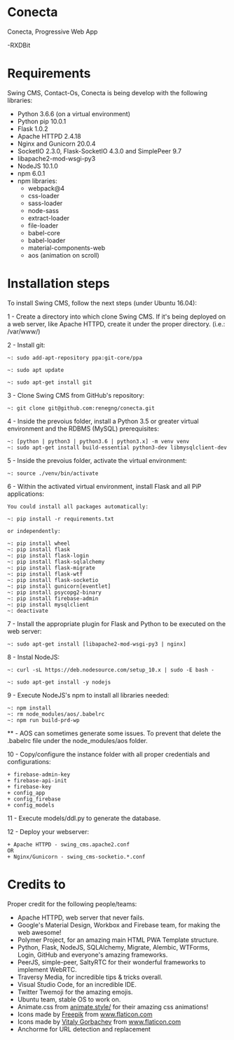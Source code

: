 # Conecta
Conecta, Progressive Web App

-RXDBit

# Requirements

Swing CMS, Contact-Os, Conecta is being develop with the following libraries:
- Python 3.6.6 (on a virtual environment)
- Python pip 10.0.1
- Flask 1.0.2
- Apache HTTPD 2.4.18
- Nginx and Gunicorn 20.0.4
- SocketIO 2.3.0, Flask-SocketIO 4.3.0 and SimplePeer 9.7
- libapache2-mod-wsgi-py3
- NodeJS 10.1.0
- npm 6.0.1
- npm libraries:
    - webpack@4
    - css-loader
    - sass-loader
    - node-sass
    - extract-loader
    - file-loader
    - babel-core 
    - babel-loader
    - material-components-web
    - aos (animation on scroll)


# Installation steps

To install Swing CMS, follow the next steps (under Ubuntu 16.04):

1 - Create a directory into which clone Swing CMS. If it's being deployed on a web server, like Apache HTTPD, create it under the proper directory. (i.e.: /var/www/)

2 - Install git:

    ~: sudo add-apt-repository ppa:git-core/ppa

    ~: sudo apt update

    ~: sudo apt-get install git

3 - Clone Swing CMS from GitHub's repository:

    ~: git clone git@github.com:renegng/conecta.git

4 - Inside the prevoius folder, install a Python 3.5 or greater virtual environment and the RDBMS (MySQL) prerequisites:

    ~: [python | python3 | python3.6 | python3.x] -m venv venv
    ~: sudo apt-get install build-essential python3-dev libmysqlclient-dev

5 - Inside the prevoius folder, activate the virtual environment:

    ~: source ./venv/bin/activate

6 - Within the activated virtual environment, install Flask and all PiP applications:

    You could install all packages automatically:

    ~: pip install -r requirements.txt

    or independently:

    ~: pip install wheel
    ~: pip install flask
    ~: pip install flask-login
    ~: pip install flask-sqlalchemy
    ~: pip install flask-migrate
    ~: pip install flask-wtf
    ~: pip install flask-socketio
    ~: pip install gunicorn[eventlet]
    ~: pip install psycopg2-binary
    ~: pip install firebase-admin
    ~: pip install mysqlclient
    ~: deactivate

7 - Install the appropriate plugin for Flask and Python to be executed on the web server:

    ~: sudo apt-get install [libapache2-mod-wsgi-py3 | nginx]

8 - Instal NodeJS:

    ~: curl -sL https://deb.nodesource.com/setup_10.x | sudo -E bash -

    ~: sudo apt-get install -y nodejs

9 - Execute NodeJS's npm to install all libraries needed:

    ~: npm install
    ~: rm node_modules/aos/.babelrc
    ~: npm run build-prd-wp

** - AOS can sometimes generate some issues. To prevent that delete the .babelrc file under the node_modules/aos folder.

10 - Copy/configure the instance folder with all proper credentials and configurations:
    
    + firebase-admin-key
    + firebase-api-init
    + firebase-key
    + config_app
    + config_firebase
    + config_models

11 - Execute models/ddl.py to generate the database.

12 - Deploy your webserver:

    + Apache HTTPD - swing_cms.apache2.conf
    OR
    + Nginx/Gunicorn - swing_cms-socketio.*.conf


# Credits to

Proper credit for the following people/teams:
- Apache HTTPD, web server that never fails.
- Google's Material Design, Workbox and Firebase team, for making the web awesome!
- Polymer Project, for an amazing main HTML PWA Template structure.
- Python, Flask, NodeJS, SQLAlchemy, Migrate, Alembic, WTForms, Login, GitHub and everyone's amazing frameworks.
- PeerJS, simple-peer, SaltyRTC for their wonderful frameworks to implement WebRTC.
- Traversy Media, for incredible tips & tricks overall.
- Visual Studio Code, for an incredible IDE.
- Twitter Twemoji for the amazing emojis.
- Ubuntu team, stable OS to work on.
- Animate.css from <a href="https://animate.style/" title="Animate CSS">animate.style/</a> for their amazing css animations!
- Icons made by <a href="http://www.freepik.com/" title="Freepik">Freepik</a> from <a href="https://www.flaticon.com/" title="Flaticon"> www.flaticon.com</a>
- Icons made by <a href="https://www.flaticon.com/authors/vitaly-gorbachev" title="Vitaly Gorbachev">Vitaly Gorbachev</a> from <a href="https://www.flaticon.com/" title="Flaticon"> www.flaticon.com</a>
- Anchorme for URL detection and replacement
